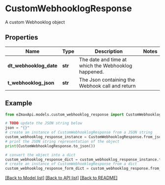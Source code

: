# CustomWebhooklogResponse

A custom Webhooklog object

## Properties

Name | Type | Description | Notes
------------ | ------------- | ------------- | -------------
**dt_webhooklog_date** | **str** | The date and time at which the Webhooklog happened. | 
**t_webhooklog_json** | **str** | The Json containing the Webhook call and return | 

## Example

```python
from eZmaxApi.models.custom_webhooklog_response import CustomWebhooklogResponse

# TODO update the JSON string below
json = "{}"
# create an instance of CustomWebhooklogResponse from a JSON string
custom_webhooklog_response_instance = CustomWebhooklogResponse.from_json(json)
# print the JSON string representation of the object
print(CustomWebhooklogResponse.to_json())

# convert the object into a dict
custom_webhooklog_response_dict = custom_webhooklog_response_instance.to_dict()
# create an instance of CustomWebhooklogResponse from a dict
custom_webhooklog_response_form_dict = custom_webhooklog_response.from_dict(custom_webhooklog_response_dict)
```
[[Back to Model list]](../README.md#documentation-for-models) [[Back to API list]](../README.md#documentation-for-api-endpoints) [[Back to README]](../README.md)


